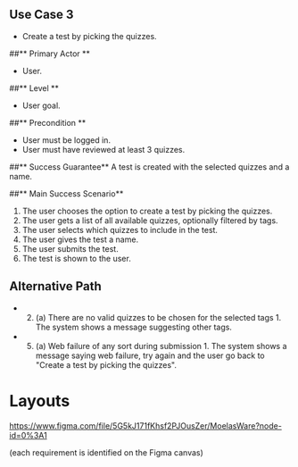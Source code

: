 ## Use Case 3

* Create a test by picking the quizzes.

##** Primary Actor **

* User.

##** Level **

* User goal.

##** Precondition ** 
* User must be logged in.
* User must have reviewed at least 3 quizzes.

##** Success Guarantee**
A test is created with the selected quizzes and a name.

##** Main Success Scenario**
1. The user chooses the option to create a test by picking the quizzes.
2. The user gets a list of all available quizzes, optionally filtered by tags.
3. The user selects which quizzes to include in the test.
4. The user gives the test a name.
5. The user submits the test.
6. The test is shown to the user.

## Alternative Path
* 2.    (a)  There are no valid quizzes to be chosen for the selected tags
            1. The system shows a message suggesting other tags.

* 5.    (a) Web failure of any sort during submission 
            1. The system shows a message saying web failure, try again and the user go back to "Create a test by picking the quizzes". 

# Layouts
https://www.figma.com/file/5G5kJ171fKhsf2PJOusZer/MoelasWare?node-id=0%3A1

(each requirement is identified on the Figma canvas)
